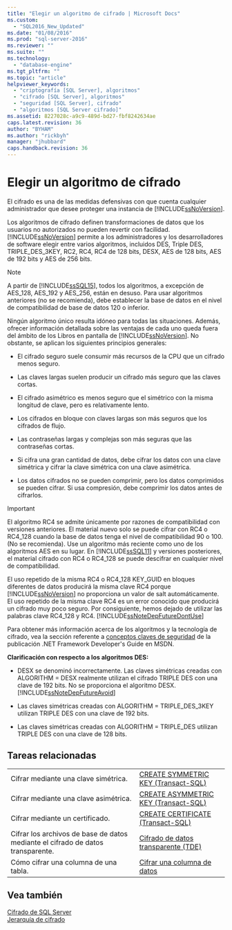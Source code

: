 ```yaml
---
title: "Elegir un algoritmo de cifrado | Microsoft Docs"
ms.custom: 
  - "SQL2016_New_Updated"
ms.date: "01/08/2016"
ms.prod: "sql-server-2016"
ms.reviewer: ""
ms.suite: ""
ms.technology: 
  - "database-engine"
ms.tgt_pltfrm: ""
ms.topic: "article"
helpviewer_keywords: 
  - "criptografía [SQL Server], algoritmos"
  - "cifrado [SQL Server], algoritmos"
  - "seguridad [SQL Server], cifrado"
  - "algoritmos [SQL Server cifrado]"
ms.assetid: 8227028c-a9c9-489d-bd27-fbf8242634ae
caps.latest.revision: 36
author: "BYHAM"
ms.author: "rickbyh"
manager: "jhubbard"
caps.handback.revision: 36
---
```

# Elegir un algoritmo de cifrado
  El cifrado es una de las medidas defensivas con que cuenta cualquier administrador que desee proteger una instancia de [!INCLUDE[ssNoVersion](../../../includes/ssnoversion-md.md)].  
  
 Los algoritmos de cifrado definen transformaciones de datos que los usuarios no autorizados no pueden revertir con facilidad. [!INCLUDE[ssNoVersion](../../../includes/ssnoversion-md.md)] permite a los administradores y los desarrolladores de software elegir entre varios algoritmos, incluidos DES, Triple DES, TRIPLE_DES_3KEY, RC2, RC4, RC4 de 128 bits, DESX, AES de 128 bits, AES de 192 bits y AES de 256 bits.  
  
> [!NOTE]  
>  A partir de [!INCLUDE[ssSQL15](../../../includes/sssql15-md.md)], todos los algoritmos, a excepción de AES_128, AES_192 y AES_256, están en desuso. Para usar algoritmos anteriores (no se recomienda), debe establecer la base de datos en el nivel de compatibilidad de base de datos 120 o inferior.  
  
 Ningún algoritmo único resulta idóneo para todas las situaciones. Además, ofrecer información detallada sobre las ventajas de cada uno queda fuera del ámbito de los Libros en pantalla de [!INCLUDE[ssNoVersion](../../../includes/ssnoversion-md.md)]. No obstante, se aplican los siguientes principios generales:  
  
-   El cifrado seguro suele consumir más recursos de la CPU que un cifrado menos seguro.  
  
-   Las claves largas suelen producir un cifrado más seguro que las claves cortas.  
  
-   El cifrado asimétrico es menos seguro que el simétrico con la misma longitud de clave, pero es relativamente lento.  
  
-   Los cifrados en bloque con claves largas son más seguros que los cifrados de flujo.  
  
-   Las contraseñas largas y complejas son más seguras que las contraseñas cortas.  
  
-   Si cifra una gran cantidad de datos, debe cifrar los datos con una clave simétrica y cifrar la clave simétrica con una clave asimétrica.  
  
-   Los datos cifrados no se pueden comprimir, pero los datos comprimidos se pueden cifrar. Si usa compresión, debe comprimir los datos antes de cifrarlos.  
  
> [!IMPORTANT]  
>  El algoritmo RC4 se admite únicamente por razones de compatibilidad con versiones anteriores. El material nuevo solo se puede cifrar con RC4 o RC4_128 cuando la base de datos tenga el nivel de compatibilidad 90 o 100. (No se recomienda). Use un algoritmo más reciente como uno de los algoritmos AES en su lugar. En [!INCLUDE[ssSQL11](../../../includes/sssql11-md.md)] y versiones posteriores, el material cifrado con RC4 o RC4_128 se puede descifrar en cualquier nivel de compatibilidad.  
>   
>  El uso repetido de la misma RC4 o RC4_128 KEY_GUID en bloques diferentes de datos producirá la misma clave RC4 porque [!INCLUDE[ssNoVersion](../../../includes/ssnoversion-md.md)] no proporciona un valor de salt automáticamente. El uso repetido de la misma clave RC4 es un error conocido que producirá un cifrado muy poco seguro. Por consiguiente, hemos dejado de utilizar las palabras clave RC4_128 y RC4. [!INCLUDE[ssNoteDepFutureDontUse](../../../includes/ssnotedepfuturedontuse-md.md)]  
  
 Para obtener más información acerca de los algoritmos y la tecnología de cifrado, vea la sección referente a [conceptos claves de seguridad](http://go.microsoft.com/fwlink/?LinkId=62082) de la publicación .NET Framework Developer's Guide en MSDN.  
  
 **Clarificación con respecto a los algoritmos DES:**  
  
-   DESX se denominó incorrectamente. Las claves simétricas creadas con ALGORITHM = DESX realmente utilizan el cifrado TRIPLE DES con una clave de 192 bits. No se proporciona el algoritmo DESX. [!INCLUDE[ssNoteDepFutureAvoid](../../../includes/ssnotedepfutureavoid-md.md)]  
  
-   Las claves simétricas creadas con ALGORITHM = TRIPLE_DES_3KEY utilizan TRIPLE DES con una clave de 192 bits.  
  
-   Las claves simétricas creadas con ALGORITHM = TRIPLE_DES utilizan TRIPLE DES con una clave de 128 bits.  
  
## Tareas relacionadas  
  
|||  
|-|-|  
|Cifrar mediante una clave simétrica.|[CREATE SYMMETRIC KEY &#40;Transact-SQL&#41;](../../../t-sql/statements/create-symmetric-key-transact-sql.md)|  
|Cifrar mediante una clave asimétrica.|[CREATE ASYMMETRIC KEY &#40;Transact-SQL&#41;](../../../t-sql/statements/create-asymmetric-key-transact-sql.md)|  
|Cifrar mediante un certificado.|[CREATE CERTIFICATE &#40;Transact-SQL&#41;](../../../t-sql/statements/create-certificate-transact-sql.md)|  
|Cifrar los archivos de base de datos mediante el cifrado de datos transparente.|[Cifrado de datos transparente &#40;TDE&#41;](../../../relational-databases/security/encryption/transparent-data-encryption-tde.md)|  
|Cómo cifrar una columna de una tabla.|[Cifrar una columna de datos](../../../relational-databases/security/encryption/encrypt-a-column-of-data.md)|  
  
## Vea también  
 [Cifrado de SQL Server](../../../relational-databases/security/encryption/sql-server-encryption.md)   
 [Jerarquía de cifrado](../../../relational-databases/security/encryption/encryption-hierarchy.md)  
  
  